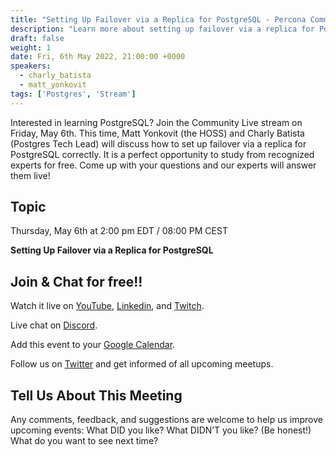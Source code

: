 ```yaml
---
title: "Setting Up Failover via a Replica for PostgreSQL - Percona Community PostgreSQL Live Stream & Chat - April, 21st"
description: "Learn more about setting up failover via a replica for PostgreSQL on April 21st at 3:00 pm EDT  / 08:00 PM CEST"
draft: false
weight: 1
date: Fri, 6th May 2022, 21:00:00 +0000
speakers:
  - charly_batista
  - matt_yonkovit
tags: ['Postgres', 'Stream']
---
```


Interested in learning PostgreSQL? Join the Community Live stream on Friday, May 6th. This time, Matt Yonkovit (the HOSS) and Charly Batista (Postgres Tech Lead) will discuss how to set up failover via a replica for PostgreSQL correctly. It is a perfect opportunity to study from recognized experts for free. Come up with your questions and our experts will answer them live!

## Topic
Thursday, May 6th at 2:00 pm EDT  / 08:00 PM CEST

**Setting Up Failover via a Replica for PostgreSQL**

## Join & Chat for free!!
Watch it live on [YouTube](https://www.youtube.com/watch?v=3OeX-gsdwFc), [Linkedin](https://www.linkedin.com/video/event/urn:li:ugcPost:6915679761314832384/), and [Twitch](https://www.twitch.tv/perconacommunity).

Live chat on [Discord](http://per.co.na/discord).

Add this event to your [Google Calendar](https://calendar.google.com/event?action=TEMPLATE&tmeid=MXNiMjllM3Vpb2o5MGJjNWQwbWJwYmJvNGFfMjAyMjA0MDhUMTgwMDAwWiBmcmVkZWwubWFtaW5kcmFAcGVyY29uYS5jb20&tmsrc=fredel.mamindra%40percona.com).

Follow us on [Twitter](https://twitter.com/PerconaBytes) and get informed of all upcoming meetups.


## Tell Us About This Meeting
Any comments, feedback, and suggestions are welcome to help us improve upcoming events:
What DID you like?
What DIDN’T you like? (Be honest!)
What do you want to see next time?